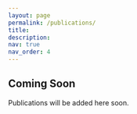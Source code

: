 ```yaml
---
layout: page
permalink: /publications/
title:
description: 
nav: true
nav_order: 4
---
```


<!-- _pages/publications.md -->
<div class="publications text-center">
  <h2>Coming Soon</h2>
  <p>Publications will be added here soon.</p>
</div>